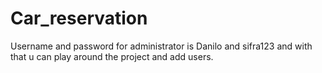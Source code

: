 # Car_reservation


Username and password for administrator is Danilo and sifra123 and with that u can play around the project and add users.

